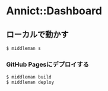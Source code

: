 # Annict::Dashboard

## ローカルで動かす

```
$ middleman s
```


### GitHub Pagesにデプロイする

```
$ middleman build
$ middleman deploy
```
